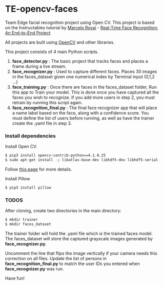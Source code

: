 # TE-opencv-faces
Team Edge facial recognition project using Open CV. 
This project is based on the Instructables tutorial by [Marcelo Rovai](https://www.instructables.com/Real-time-Face-Recognition-an-End-to-end-Project/) - 
[Real-Time Face Recognition: An End-to-End Project](https://www.instructables.com/Real-time-Face-Recognition-an-End-to-end-Project/)

All projects are built using [OpenCV](https://opencv.org/) and other libraries.

This project consists of 4 main Python scripts. 

1. **face_detector.py** : The basic project that tracks faces and places a frame during a live stream. 
2. **face_recognizer.py** : Used to capture different faces. Places 30 images in the faces_dataset given one numerical index by Terminal input (0,1,2 ...)
3. **face_training.py** : Once there are faces in the faces_dataset folder, Run this app to Train your model. This is done once you have captured all the faces you wish to recognize. If you add more users in step 2, you must retrain by running this script again.
4. **face_recognition_final.py** : The final face recognizer app that will place a name label based on the face, along with a confidence score. You must define the list of users before running, as well as have the trainer create the .yaml file in step 3. 



### Install dependencies
Install Open CV. 

```bash
$ pip3 install opencv-contrib-python==4.1.0.25
$ sudo apt-get install -y libatlas-base-dev libhdf5-dev libhdf5-serial-dev libjasper-dev  libqtgui4  libqt4-test
```
Follow [this page](https://pimylifeup.com/raspberry-pi-opencv/) for more details.


Install Pillow

```bash
$ pip3 install pillow

```

### TODOS

After cloning, create two directories in the main directory:
```bash
$ mkdir trainer
$ mkdir faces_dataset

```
The trainer folder will hold the .yaml file which is the trained faces model. 
The faces_dataset will store the captured grayscale images generated by **face_recognizer.py**.

Uncomment the line that flips the image vertically if your camera needs this correction on all files. 
Update the list of persons in **face_recognition_final.py** to match the user IDs you entered when **face_recognizer.py** was run.

Have fun!





